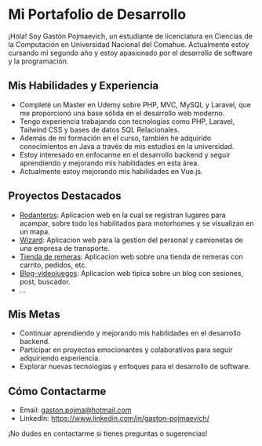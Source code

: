 # Mi Portafolio de Desarrollo

¡Hola! Soy Gastón Pojmaevich, un estudiante de licenciatura en Ciencias de la Computación en Universidad Nacional del Comahue. Actualmente estoy cursando mi segundo año y estoy apasionado por el desarrollo de software y la programación.

## Mis Habilidades y Experiencia

- Completé un Master en Udemy sobre PHP, MVC, MySQL y Laravel, que me proporcionó una base sólida en el desarrollo web moderno.
- Tengo experiencia trabajando con tecnologías como PHP, Laravel, Tailwind CSS y bases de datos SQL Relacionales.
- Además de mi formación en el curso, también he adquirido conocimientos en Java a través de mis estudios en la universidad.
- Estoy interesado en enfocarme en el desarrollo backend y seguir aprendiendo y mejorando mis habilidades en esta área.
- Actualmente estoy mejorando mis habilidades en Vue.js.

## Proyectos Destacados

- [Rodanteros](https://rodanteros.lat/): Aplicacion web en la cual se registran lugares para acampar, sobre todo los habilitados para motorhomes y se visualizan en un mapa.
- [Wizard](https://github.com/Tonga98/Wizard): Aplicacion web para la gestion del personal y camionetas de una empresa de transporte.
- [Tienda de remeras](https://github.com/Tonga98/Tienda-Remeras): Aplicacion web sobre una tienda de remeras con carrito, pedidos, etc.
- [Blog-videojuegos](https://github.com/Tonga98/Blog-videojuegos): Aplicacion web tipica sobre un blog con sesiones, post, buscador.
- ...

## Mis Metas

- Continuar aprendiendo y mejorando mis habilidades en el desarrollo backend.
- Participar en proyectos emocionantes y colaborativos para seguir adquiriendo experiencia.
- Explorar nuevas tecnologías y enfoques para el desarrollo de software.

## Cómo Contactarme

- Email: gaston.pojma@hotmail.com
- LinkedIn: https://www.linkedin.com/in/gaston-pojmaevich/

¡No dudes en contactarme si tienes preguntas o sugerencias!
